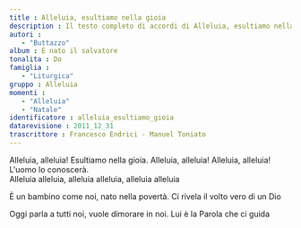 ```yaml
--- 
title : Alleluia, esultiamo nella gioia
description : Il testo completo di accordi di Alleluia, esultiamo nella gioia. Inseriscila nel tuo canzoniere!
autori : 
   - "Buttazzo"
album : È nato il salvatore
tonalita : Do
famiglia : 
   - "Liturgica"
gruppo : Alleluia
momenti : 
   - "Alleluia"
   - "Natale"
identificatore : alleluia_esultiamo_gioia
datarevisione : 2011_12_31
trascrittore : Francesco Endrici - Manuel Toniato
--- 
```




Alleluia, alleluia! Esultiamo nella gioia. 
Alleluia, alleluia! 
Alleluia, alleluia! L'uomo lo conoscerà.  
Alleluia alleluia, alleluia alleluia, 
alleluia alleluia     


È un bambino come noi, nato nella povertà.
Ci rivela il volto vero di un Dio 


Oggi parla a tutti noi, vuole dimorare in noi. 
Lui è la Parola che ci guida 


